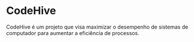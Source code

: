 # CodeHive
CodeHive é um projeto que visa maximizar o desempenho de sistemas de computador para aumentar a eficiência de processos. 
